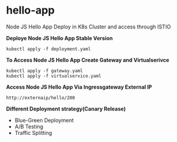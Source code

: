 # hello-app
Node JS Hello App Deploy in K8s Cluster and access through ISTIO

**Deploye Node JS Hello App Stable Version**

```
kubectl apply -f deployment.yaml
```

**To Access Node JS Hello App Create Gateway and Virtualserivce**


```
kubectl apply -f gateway.yaml
kubectl apply -f virtualservice.yaml
```

**Access Node JS Hello App Via Ingressgateway External IP**

```
http://externaip/hello/200
```

**Different Deployment strategy(Canary Release)**

- Blue-Green Deployment
- A/B Testing
- Traffic Splitting 

